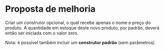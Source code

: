 <h1>
    Proposta de melhoria
</h1>

<p>
    Criar um construtor opcional, o qual recebe apenas o nome e preço do produto. A quantidade em estoque deste novo produto, por padrão, deverá então ser iniciada com o valor zero.
</p>

<p>
    Nota: é possível também incluir um <strong>construtor padrão</strong> (sem parâmetros)
</p>